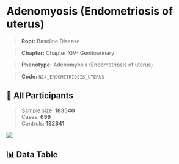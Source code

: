 # Adenomyosis (Endometriosis of uterus)

> **Root:** Baseline Disease  

> **Chapter:** Chapter XIV- Genitourinary  

> **Phenotype:** Adenomyosis (Endometriosis of uterus)  

> **Code:** `N14_ENDOMETRIOSIS_UTERUS`

## 🧪 All Participants  
> Sample size: **183540**  
> Cases: **699**  
> Controls: **182841**
<img src="/Sensitive/Figures/ALL/Baseline/N14_ENDOMETRIOSIS_UTERUS.png"/>

## 📊 Data Table
<CsvTableMRF src="/Sensitive/Data/ALL/Baseline/LG_N14_ENDOMETRIOSIS_UTERUS.csv"/>

